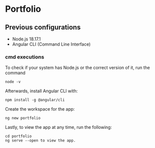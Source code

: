 # Portfolio

## Previous configurations
- Node.js 18.17.1
- Angular CLI (Command Line Interface)

### cmd executions
To check if your system has Node.js or the correct version of it, run the command 
``` CMD Commands
node -v
```

Afterwards, install Angular CLI with:

``` CMD Commands
npm install -g @angular/cli
```

Create the workspace for the app:

``` CMD Commands
ng new portfolio
```

Lastly, to view the app at any time, run the following:
``` CMD Commands
cd portfolio
ng serve --open to view the app.
```
